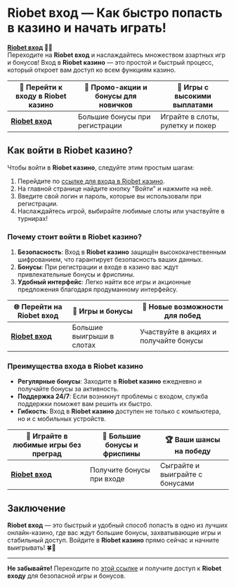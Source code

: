 # Riobet вход — Как быстро попасть в казино и начать играть!

**[Riobet вход](https://brandplay.link/dtx89f2L) 🎰💸**  
Переходите на **Riobet вход** и наслаждайтесь множеством азартных игр и бонусов! Вход в **Riobet казино** — это простой и быстрый процесс, который откроет вам доступ ко всем функциям казино.

| 🔗 **Перейти к входу в Riobet казино** | 💎 **Промо-акции и бонусы для новичков** | 🎉 **Игры с высокими выплатами** |
|--------------------------------------|----------------------------------------|--------------------------------|
| [**Riobet вход**](https://brandplay.link/dtx89f2L) | Большие бонусы при регистрации | Играйте в слоты, рулетку и покер |

## Как войти в Riobet казино?

Чтобы войти в **Riobet казино**, следуйте этим простым шагам:
1. Перейдите по [ссылке для входа в Riobet казино](https://brandplay.link/dtx89f2L).
2. На главной странице найдите кнопку "Войти" и нажмите на неё.
3. Введите свой логин и пароль, которые вы использовали при регистрации.
4. Наслаждайтесь игрой, выбирайте любимые слоты или участвуйте в турнирах!

### Почему стоит войти в Riobet казино?

1. **Безопасность**: Вход в **Riobet казино** защищён высококачественным шифрованием, что гарантирует безопасность ваших данных.
2. **Бонусы**: При регистрации и входе в казино вас ждут привлекательные бонусы и фриспины.
3. **Удобный интерфейс**: Легко найти все игры и акционные предложения благодаря продуманному интерфейсу.

| 🌐 **Перейти на Riobet вход** | 🎰 **Игры и бонусы** | 💎 **Новые возможности для побед** |
|------------------------------|----------------------|------------------------------------|
| [**Riobet вход**](https://brandplay.link/dtx89f2L) | Большие выигрыши в слотах | Участвуйте в акциях и получайте бонусы |

### Преимущества входа в Riobet казино

- **Регулярные бонусы**: Заходите в **Riobet казино** ежедневно и получайте бонусы за активность.
- **Поддержка 24/7**: Если возникнут проблемы с входом, служба поддержки поможет вам решить их быстро.
- **Гибкость**: Вход в **Riobet казино** доступен не только с компьютера, но и с мобильных устройств.

| 🎉 **Играйте в любимые игры без преград** | 💎 **Большие бонусы и фриспины** | 🏆 **Ваши шансы на победу** |
|-----------------------------------------|--------------------------------|---------------------------|
| [**Riobet вход**](https://brandplay.link/dtx89f2L) | Получите бонусы при входе | Сыграйте и выиграйте с бонусами |

## Заключение

**Riobet вход** — это быстрый и удобный способ попасть в одно из лучших онлайн-казино, где вас ждут большие бонусы, захватывающие игры и стабильный доступ. Войдите в **Riobet казино** прямо сейчас и начните выигрывать! 🍀🎰

---

**Не забывайте!** Переходите по [этой ссылке](https://brandplay.link/dtx89f2L) и получите доступ к **Riobet входу** для безопасной игры и бонусов.

